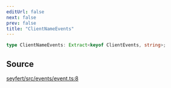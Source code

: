 ```yaml
---
editUrl: false
next: false
prev: false
title: "ClientNameEvents"
---
```


```ts
type ClientNameEvents: Extract<keyof ClientEvents, string>;
```

## Source

[seyfert/src/events/event.ts:8](https://github.com/potoland/potocuit/blob/c4fb0c1/src/events/event.ts#L8)
